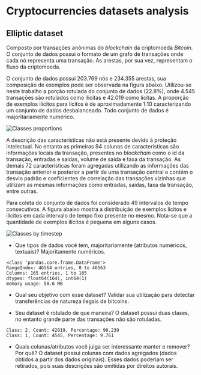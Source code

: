 # Cryptocurrencies datasets analysis


## Elliptic dataset

Composto por transações anônimas do *blockchain* da criptomoeda *Bitcoin*. O conjunto de dados possui o formato de um grafo de transações onde cada nó representa uma transação. As arestas, por sua vez, representam o fluxo da criptomoeda.

O conjunto de dados possui 203.769 nós e 234.355 arestas, sua composição de exemplos pode ser observada na figura abaixo. Utilizou-se neste trabalho a porção rotulada do conjunto de dados (22.8%), onde 4.545 transações são rotulados como ilícitas e 42.019 como lícitas. A proporção de exemplos ilícitos para lícitos é de aproximadamente 1:10 caracterizando um conjunto de dados desbalanceado. Todo conjunto de dados é majoritariamente numérico.


![Classes proportions](/01_elliptic_dataset/figs/classes_proportions_1.png)


A descrição das características não está presente devido à proteção intelectual. No entanto as primeiras 94 colunas de características são informações locais da transação, presentes no *blockchain* como o id da transação, entradas e saídas, volume de saída e taxa da transação. As demais 72 características foram agregadas utilizando as informações das transação anterior e posterior a partir de uma transação central e contém o desvio padrão e coeficientes de correlação das transações vizinhas que utilizam as mesmas informações como entradas, saídas, taxa da transação, entre outras.

Para coleta do conjunto de dados foi considerado 49 intervalos de tempo consecutivos. A figura abaixo mostra a distribuição de exemplos lícitos e ilícitos em cada intervalo de tempo fixo presente no mesmo. Nota-se que a quantidade de exemplos ilícitos é pequena em alguns casos.


![Classes by timestep](/01_elliptic_dataset/figs/classes_by_timestep.png)


- Que tipos de dados você tem, majoritariamente (atributos numéricos, textuais)?
Majoritamente numéricos.

```
<class 'pandas.core.frame.DataFrame'>
RangeIndex: 46564 entries, 0 to 46563
Columns: 165 entries, 1 to 165
dtypes: float64(164), int64(1)
memory usage: 58.6 MB
```

- Qual seu objetivo com esse dataset?
Validar sua utilização para detectar transferências de natureza ilegais de bitcoins. 

- Seu dataset é rotulado de que maneira?
O dataset possui duas clases, no entanto grande parte das transações não são rotuladas.

```
Class: 2, Count: 42019, Percentage: 90.239
Class: 1, Count: 4545, Percentage: 9.761

```


- Quais colunas/atributos você julga ser interessante manter e remover? Por quê?
O dataset possui colunas com dados agregados (dados obtidos a partir dos dados originais). Esses dados poderiam ser retirados, pois suas descrições são omitidas por direitos autorais.
